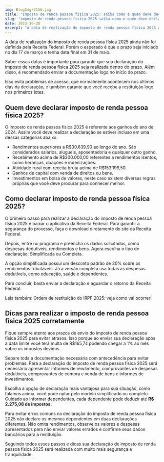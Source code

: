 ```yaml
---
img: BlogImg/3156.jpg
title: "Imposto de renda pessoa física 2025: saiba como e quem deve declarar!"        
slug: "imposto-de-renda-pessoa-fisica-2025-saiba-como-e-quem-deve-declarar"
date: 2023-10-28    
excerpt: "A data de realização do imposto de renda pessoa física 2025 ainda não foi definida pela Receita Federal. Porém o esperado é que o prazo" 
---
```






A data de realização do imposto de renda pessoa física 2025 ainda não foi definida pela Receita Federal. Porém o esperado é que o prazo seja iniciado no dia 17 de março e tenha data final em 31 de maio.

Saber essas datas é importante para garantir que sua declaração do imposto de renda pessoa física 2025 seja realizada dentro do prazo. Além disso, é recomendado enviar a documentação logo no início do prazo.

Isso evita problemas de acesso, que normalmente acontecem nos últimos dias da declaração, e também garante que você receba a restituição logo nos primeiros lotes.

## Quem deve declarar imposto de renda pessoa física 2025?

O imposto de renda pessoa física 2025 é referente aos ganhos do ano de 2024. Assim você deve realizar a declaração se estiver incluso em uma dessas categorias abaixo:

- Rendimentos superiores a R$30.639,90 ao longo do ano. São considerados salários, alugueis, aposentadoria e qualquer outro ganho.
- Recebimento acima de R$200.000,00 referentes a rendimentos isentos, como heranças, doações e indenizações.
- Atividade rural com receita bruta acima de R$153.199,50.
- Ganhos de capital com venda de direitos ou bens.
- Investimentos em bolsa de valores, neste caso existem diversas regras próprias que você deve procurar para conhecer melhor.

## Como declarar imposto de renda pessoa física 2025?

O primeiro passo para realizar a declaração do imposto de renda pessoa física 2025 é baixar o aplicativo da Receita Federal. Para garantir a segurança do processo, faça o download diretamente do site da Receita Federal.

Depois, entre no programa e preencha os dados solicitados, como despesas dedutíveis, rendimentos e bens. Agora escolha o tipo de declaração: Simplificada ou Completa.

A opção simplificada possui um desconto padrão de 20% sobre os rendimentos tributáveis. Já a versão completa usa todas as despesas dedutíveis, como educação, saúde e dependentes.

Para concluir, basta enviar a declaração e aguardar o retorno da Receita Federal.

Leia também: Ordem de restituição do IRPF 2025: veja como vai ocorrer!

## Dicas para realizar o imposto de renda pessoa física 2025 corretamente

Fique sempre atento aos prazos de envio do imposto de renda pessoa física 2025 para evitar atrasos. Isso porque ao enviar sua declaração após a data limite você terá multa de R$165,74 podendo chegar a 1% ao mês sobre os impostos devidos.

Separe toda a documentação necessária com antecedência para evitar problemas. Para a declaração do imposto de renda pessoa física 2025 será necessário apresentar informes de rendimento, comprovantes de despesas dedutíveis, comprovantes de compra e venda de bens e informes de investimentos.

Escolha a opção de declaração mais vantajosa para sua situação, como falamos acima, você pode optar pelo modelo simplificado ou completo. Cuidado ao informar dependentes, cada dependente pode deduzir até **R$ 2.275,08 de impostos.**

Para evitar erros comuns na declaração do imposto de renda pessoa física 2025 não declare os mesmos dependentes em duas declarações diferentes. Não omita rendimentos, observe os valores e despesas apresentados para não enviar valores errados e confirme seus dados bancários para a restituição.

Seguindo todos esses passos e dicas sua declaração de imposto de renda pessoa física 2025 será realizada com muito mais segurança e tranquilidade.
